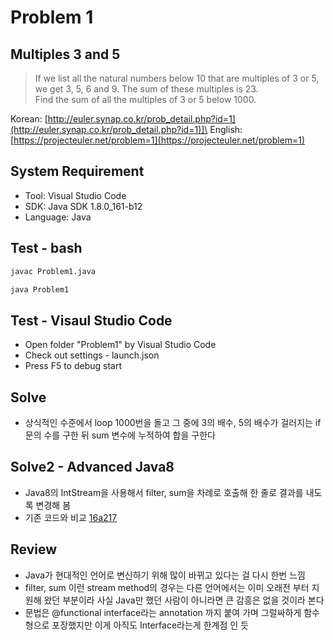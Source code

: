 # Problem 1

## Multiples 3 and 5

> If we list all the natural numbers below 10 that are multiples of 3 or 5, we get 3, 5, 6 and 9. The sum of these multiples is 23.\
Find the sum of all the multiples of 3 or 5 below 1000.

Korean: [http://euler.synap.co.kr/prob_detail.php?id=1](http://euler.synap.co.kr/prob_detail.php?id=1)]\
English: [https://projecteuler.net/problem=1](https://projecteuler.net/problem=1)

## System Requirement

- Tool: Visual Studio Code
- SDK: Java SDK 1.8.0_161-b12
- Language: Java

## Test - bash

```bash
javac Problem1.java
```

```bash
java Problem1
```

## Test - Visaul Studio Code

- Open folder "Problem1" by Visual Studio Code
- Check out settings - launch.json
- Press F5 to debug start

## Solve

- 상식적인 수준에서 loop 1000번을 돌고 그 중에 3의 배수, 5의 배수가 걸러지는 if문의 수를 구한 뒤 sum 변수에 누적하여 합을 구한다

## Solve2 - Advanced Java8

- Java8의 IntStream을 사용해서 filter, sum을 차례로 호출해 한 줄로 결과를 내도록 변경해 봄
- 기존 코드와 비교 [16a217](https://github.com/jongfeel/ProjectEuler/commit/16a21719810ad9acfeb6d8f3bcfab112b1c56652)

## Review

- Java가 현대적인 언어로 변신하기 위해 많이 바뀌고 있다는 걸 다시 한번 느낌
- filter, sum 이런 stream method의 경우는 다른 언어에서는 이미 오래전 부터 지원해 왔던 부분이라 사실 Java만 했던 사람이 아니라면 큰 감흥은 없을 것이라 본다
- 문법은 @functional interface라는 annotation 까지 붙여 가며 그럴싸하게 함수형으로 포장했지만 이게 아직도 Interface라는게 한계점 인 듯
